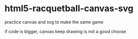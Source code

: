 # html5-racquetball-canvas-svg

practice canvas and svg to make the same game

if code is bigger, canvas keep drawing is not a good choose
